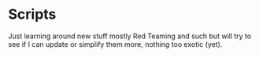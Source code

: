 # Scripts
Just learning around new stuff mostly Red Teaming and such but will try to see if I can update or simplify them more, nothing too exotic (yet).
